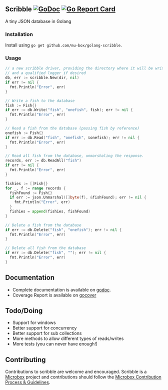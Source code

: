Scribble [![GoDoc](https://godoc.org/github.com/boltdb/bolt?status.svg)](http://godoc.org/github.com/mu-box/golang-scribble) [![Go Report Card](https://goreportcard.com/badge/github.com/mu-box/golang-scribble)](https://goreportcard.com/report/github.com/mu-box/golang-scribble)
--------

A tiny JSON database in Golang

### Installation

Install using `go get github.com/mu-box/golang-scribble`.

### Usage

```go
// a new scribble driver, providing the directory where it will be writing to,
// and a qualified logger if desired
db, err := scribble.New(dir, nil)
if err != nil {
  fmt.Println("Error", err)
}

// Write a fish to the database
fish := Fish{}
if err := db.Write("fish", "onefish", fish); err != nil {
  fmt.Println("Error", err)
}

// Read a fish from the database (passing fish by reference)
onefish := Fish{}
if err := db.Read("fish", "onefish", &onefish); err != nil {
  fmt.Println("Error", err)
}

// Read all fish from the database, unmarshaling the response.
records, err := db.ReadAll("fish")
if err != nil {
  fmt.Println("Error", err)
}

fishies := []Fish{}
for _, f := range records {
  fishFound := Fish{}
  if err := json.Unmarshal([]byte(f), &fishFound); err != nil {
    fmt.Println("Error", err)
  }
  fishies = append(fishies, fishFound)
}

// Delete a fish from the database
if err := db.Delete("fish", "onefish"); err != nil {
  fmt.Println("Error", err)
}

// Delete all fish from the database
if err := db.Delete("fish", ""); err != nil {
  fmt.Println("Error", err)
}
```

## Documentation
- Complete documentation is available on [godoc](http://godoc.org/github.com/mu-box/golang-scribble).
- Coverage Report is available on [gocover](https://gocover.io/github.com/mu-box/golang-scribble)

## Todo/Doing
- Support for windows
- Better support for concurrency
- Better support for sub collections
- More methods to allow different types of reads/writes
- More tests (you can never have enough!)

## Contributing
Contributions to scribble are welcome and encouraged. Scribble is a [Microbox](https://microbox.cloud) project and contributions should follow the [Microbox Contribution Process & Guidelines](https://docs.microbox.cloud/contributing/).
